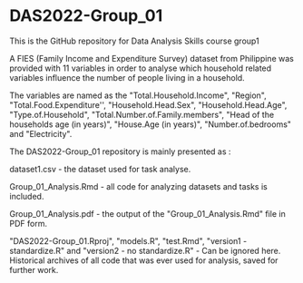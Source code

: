 # DAS2022-Group_01
This is the GitHub repository for Data Analysis Skills course group1 

A FIES (Family Income and Expenditure Survey) dataset from Philippine was provided with 11 variables in order to analyse which household related variables influence the number of people living in a household. 

The variables are named as the "Total.Household.Income", "Region", "Total.Food.Expenditure'',  "Household.Head.Sex", "Household.Head.Age", "Type.of.Household", "Total.Number.of.Family.members", "Head of the households age (in years)",  "House.Age (in years)",  "Number.of.bedrooms" and "Electricity".

The DAS2022-Group_01 repository is mainly presented as : 

dataset1.csv - the dataset used for task analyse.

Group_01_Analysis.Rmd - all code for analyzing datasets and tasks is included.

Group_01_Analysis.pdf - the output of the "Group_01_Analysis.Rmd" file in PDF form.

"DAS2022-Group_01.Rproj", "models.R", "test.Rmd", "version1 - standardize.R" and "version2 - no standardize.R" - Can be ignored here. Historical archives of all code that was ever used for analysis, saved for further work.  













